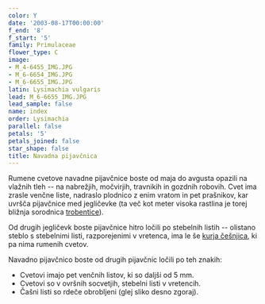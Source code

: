 ```yaml
---
color: Y
date: '2003-08-17T00:00:00'
f_end: '8'
f_start: '5'
family: Primulaceae
flower_type: C
image:
- M_4-6455_IMG.JPG
- M_6-6654_IMG.JPG
- M_6-6655_IMG.JPG
latin: Lysimachia vulgaris
lead: M_6-6655_IMG.JPG
lead_sample: false
name: index
order: Lysimachia
parallel: false
petals: '5'
petals_joined: false
star_shape: false
title: Navadna pijavčnica
---
```

Rumene cvetove navadne pijavčnice boste od maja do avgusta opazili na vlažnih tleh -- na nabrežjih, močvirjih, travnikih in gozdnih robovih. Cvet ima zrasle venčne liste, nadraslo plodnico z enim vratom in pet prašnikov, kar uvršča pijavčnice med jegličevke (ta več kot meter visoka rastlina je torej bližnja sorodnica [trobentice](../PrimulaVulgaris(Trobentica)/si_PrimulaVulgaris(Trobentica).asp)).

Od drugih jegličevk boste pijavčnice hitro ločili po stebelnih listih -- olistano steblo s stebelnimi listi, razporejenimi v vretenca, ima le še [kurja češnjica](../AnagallisArvensis(NavadnaKurjaCesnjica)/si_AnagallisArvensis(NavadnaKurjaCesnjica).asp), ki pa nima rumenih cvetov.

Navadno pijavčnico boste od drugih pijavčnic ločili po teh znakih:

-   Cvetovi imajo pet venčnih listov, ki so daljši od 5 mm.
-   Cvetovi so v ovršnih socvetjih, stebelni listi v vretencih.
-   Čašni listi so rdeče obrobljeni (glej sliko desno zgoraj).
